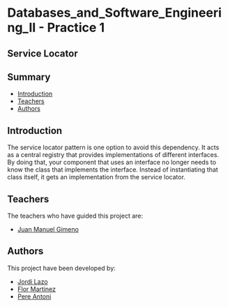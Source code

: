 # Databases_and_Software_Engineering_II - Practice 1
## Service Locator
 
## Summary
  - [Introduction](#introduction)
  - [Teachers](#teachers)
  - [Authors](#authors)

## Introduction
The service locator pattern is one option to avoid this dependency. It acts as a central registry that provides implementations of different interfaces. By doing that, your component that uses an interface no longer needs to know the class that implements the interface. Instead of instantiating that class itself, it gets an implementation from the service locator.

## Teachers
The teachers who have guided this project are:
- [Juan Manuel Gimeno](https://github.com/jmgimeno)

## Authors
This project have been developed by:
- [Jordi Lazo](https://github.com/JordiLazo)
- [Flor Martinez](https://github.com/flormartinezm)
- [Pere Antoni](https://github.com/sys-walker)
